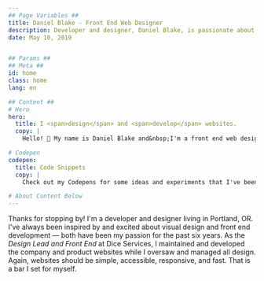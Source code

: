 ```yaml
---
## Page Variables ##
title: Daniel Blake - Front End Web Designer
description: Developer and designer, Daniel Blake, is passionate about building responsive and accessible websites.
date: May 10, 2019


## Params ##
## Meta ##
id: home
class: home
lang: en

## Content ##
# Hero
hero:
  title: I <span>design</span> and <span>develop</span> websites.
  copy: |
    Hello! 👋 My name is Daniel Blake and&nbsp;I'm a front end web designer who believes that websites should be simple, accessible, responsive, and&nbsp;fast.

# Codepen
codepen:
  title: Code Snippets
  copy: |
    Check out my Codepens for some ideas and experiments that I've been working&nbsp;on.

# About Content Below
---
```


Thanks for stopping by! I'm a developer and designer living in Portland,&nbsp;OR. I've always been inspired by and excited about visual design and front end development &mdash; both have been my passion for the past six years. As the <i>Design Lead and Front End</i> at Dice Services, I maintained and developed the company and product websites while I oversaw and managed all design. Again, websites should be simple, accessible, responsive, and&nbsp;fast. That is a bar I set for&nbsp;myself.
